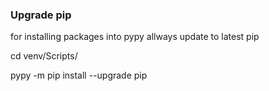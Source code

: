 ### Upgrade pip
for installing packages into pypy allways update to latest pip

cd venv/Scripts/

pypy -m pip install --upgrade pip
